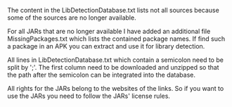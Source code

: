 The content in the LibDetectionDatabase.txt lists not all sources because some of the sources are no longer available.

For all JARs that are no longer available I have added an additional file MissingPackages.txt which lists the contained package names.
If find such a package in an APK you can extract and use it for library detection.

All lines in LibDetectionDatabase.txt which contain a semicolon need to be split by ';'.
The first column need to be downloaded and unzipped so that the path after the semicolon can be integrated into the database.

All rights for the JARs belong to the websites of the links. 
So if you want to use the JARs you need to follow the JARs' license rules.
